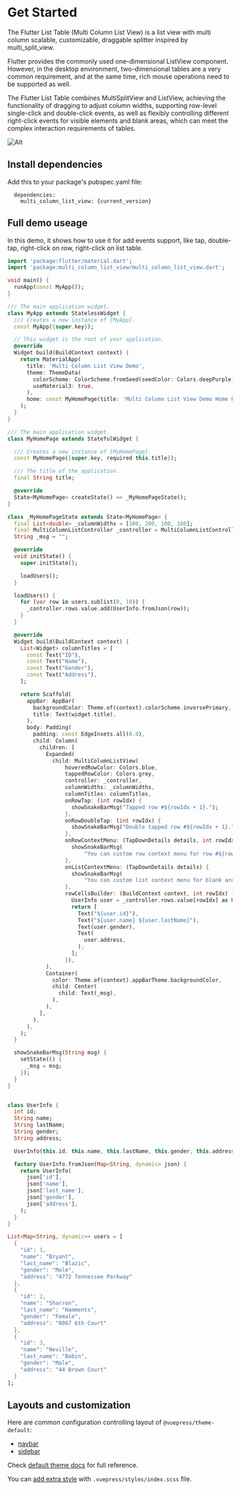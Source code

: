 # Get Started

The Flutter List Table (Multi Column List View) is a list view with multi column scalable, customizable, draggable splitter inspired by multi_split_view.

Flutter provides the commonly used one-dimensional ListView component. However, in the desktop environment, two-dimensional tables are a very common requirement, and at the same time, rich mouse operations need to be supported as well.

The Flutter List Table combines MultiSplitView and ListView, achieving the functionality of dragging to adjust column widths, supporting row-level single-click and double-click events, as well as flexibly controlling different right-click events for visible elements and blank areas, which can meet the complex interaction requirements of tables.

![Alt](/imgs/res/demo.png)

## Install dependencies

Add this to your package's pubspec.yaml file:

```
  dependencies:
    multi_column_list_view: {current_version}
```

## Full demo useage

In this demo, it shows how to use it for add events support, like tap, double-tap, right-click on row, right-click on list table.

```dart
import 'package:flutter/material.dart';
import 'package:multi_column_list_view/multi_column_list_view.dart';

void main() {
  runApp(const MyApp());
}

/// The main application widget.
class MyApp extends StatelessWidget {
  /// Creates a new instance of [MyApp].
  const MyApp({super.key});

  // This widget is the root of your application.
  @override
  Widget build(BuildContext context) {
    return MaterialApp(
      title: 'Multi Column List View Demo',
      theme: ThemeData(
        colorScheme: ColorScheme.fromSeed(seedColor: Colors.deepPurple),
        useMaterial3: true,
      ),
      home: const MyHomePage(title: 'Multi Column List View Demo Home Page'),
    );
  }
}

/// The main application widget.
class MyHomePage extends StatefulWidget {

  /// Creates a new instance of [MyHomePage].
  const MyHomePage({super.key, required this.title});

  /// The title of the application.
  final String title;

  @override
  State<MyHomePage> createState() => _MyHomePageState();
}

class _MyHomePageState extends State<MyHomePage> {
  final List<double> _columnWidths = [100, 200, 100, 100];
  final MultiColumnListController _controller = MultiColumnListController();
  String _msg = "";

  @override
  void initState() {
    super.initState();

    loadUsers();
  }

  loadUsers() {
    for (var row in users.sublist(0, 10)) {
      _controller.rows.value.add(UserInfo.fromJson(row));
    }
  }

  @override
  Widget build(BuildContext context) {
    List<Widget> columnTitles = [
      const Text("ID"),
      const Text("Name"),
      const Text("Gender"),
      const Text("Address"),
    ];

    return Scaffold(
      appBar: AppBar(
        backgroundColor: Theme.of(context).colorScheme.inversePrimary,
        title: Text(widget.title),
      ),
      body: Padding(
        padding: const EdgeInsets.all(8.0),
        child: Column(
          children: [
            Expanded(
              child: MultiColumnListView(
                  hoveredRowColor: Colors.blue,
                  tappedRowColor: Colors.grey,
                  controller: _controller,
                  columnWidths: _columnWidths,
                  columnTitles: columnTitles,
                  onRowTap: (int rowIdx) {
                    showSnakeBarMsg("Tapped row #${rowIdx + 1}.");
                  },
                  onRowDoubleTap: (int rowIdx) {
                    showSnakeBarMsg("Double tapped row #${rowIdx + 1}.");
                  },
                  onRowContextMenu: (TapDownDetails details, int rowIdx) {
                    showSnakeBarMsg(
                        "You can custom row context menu for row #${rowIdx + 1}.");
                  },
                  onListContextMenu: (TapDownDetails details) {
                    showSnakeBarMsg(
                        "You can custom list context menu for blank area in row cells.");
                  },
                  rowCellsBuilder: (BuildContext context, int rowIdx) {
                    UserInfo user = _controller.rows.value[rowIdx] as UserInfo;
                    return [
                      Text("${user.id}"),
                      Text("${user.name} ${user.lastName}"),
                      Text(user.gender),
                      Text(
                        user.address,
                      ),
                    ];
                  }),
            ),
            Container(
              color: Theme.of(context).appBarTheme.backgroundColor,
              child: Center(
                child: Text(_msg),
              ),
            ),
          ],
        ),
      ),
    );
  }

  showSnakeBarMsg(String msg) {
    setState(() {
      _msg = msg;
    });
  }
}


class UserInfo {
  int id;
  String name;
  String lastName;
  String gender;
  String address;

  UserInfo(this.id, this.name, this.lastName, this.gender, this.address);

  factory UserInfo.fromJson(Map<String, dynamic> json) {
    return UserInfo(
      json['id'],
      json['name'],
      json['last_name'],
      json['gender'],
      json['address'],
    );
  }
}

List<Map<String, dynamic>> users = [
  {
    "id": 1,
    "name": "Bryant",
    "last_name": "Blazic",
    "gender": "Male",
    "address": "4772 Tennessee Parkway"
  },
  {
    "id": 2,
    "name": "Sharron",
    "last_name": "Hamments",
    "gender": "Female",
    "address": "0067 6th Court"
  },
  {
    "id": 3,
    "name": "Neville",
    "last_name": "Babin",
    "gender": "Male",
    "address": "44 Brown Court"
  }
];
```


## Layouts and customization

Here are common configuration controlling layout of `@vuepress/theme-default`:

- [navbar][]
- [sidebar][]

Check [default theme docs][default-theme] for full reference.

You can [add extra style][style] with `.vuepress/styles/index.scss` file.

[routing]: https://vuejs.press/guide/page.html#routing
[content]: https://vuejs.press/guide/page.html#content
[synatex-extensions]: https://vuejs.press/guide/markdown.html#syntax-extensions
[vue-feature]: https://vuejs.press/guide/markdown.html#using-vue-in-markdown
[config]: https://vuejs.press/guide/configuration.html#client-config-file
[client-config]: https://vuejs.press/guide/configuration.html#client-config-file
[frontmatter]: https://vuejs.press/guide/page.html#frontmatter
[navbar]: https://vuejs.press/reference/default-theme/config.html#navbar
[sidebar]: https://vuejs.press/reference/default-theme/config.html#sidebar
[default-theme]: https://vuejs.press/reference/default-theme/
[style]: https://vuejs.press/reference/default-theme/styles.html#style-file
